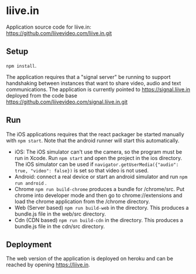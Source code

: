 # liive.in

Application source code for liive.in: https://github.com/liivevideo.com/liive.in.git

## Setup 

`npm install`.  

The application requires that a "signal server" be running to support handshaking between instances that want to share video, audio and text communications.
The application is currently pointed to https://signal.liive.in deployed from the code base https://github.com/liivevideo.com/signal.liive.in.git

## Run

The iOS applications requires that the react packager be started manually with `npm start`. Note that the android runner will start this automatically.

- iOS: The iOS simulator can't use the camera, so the program must be run in Xcode. 
Run `npm start` and open the project in the ios directory. 
The iOS simulator can be used if `navigator.getUserMedia({"audio": true, "video": false})` is set so that video is not used.
- Android: connect a real device or start an android simulator and run `npm run android` .  
- Chrome `npm run build-chrome` produces a bundle for /chrome/src. Put chrome into developer mode and then go to chrome://extensions and load the chrome application from the /chrome directory.  
- Web (Server based) `npm run build-web` in the directory.  This produces a bundle.js file in the web/src directory. 
- Cdn (CDN based) `npm run build-cdn` in the directory.  This produces a bundle.js file in the cdn/src directory. 

## Deployment

The web version of the application is deployed on heroku and can be reached by opening https://liive.in.   
 